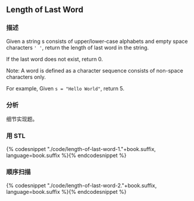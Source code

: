 ## Length of Last Word


### 描述

Given a string s consists of upper/lower-case alphabets and empty space characters `' '`, return the length of last word in the string.

If the last word does not exist, return 0.

Note: A word is defined as a character sequence consists of non-space characters only.

For example, 
Given `s = "Hello World"`,
return 5.


### 分析

细节实现题。


### 用 STL

{% codesnippet "./code/length-of-last-word-1."+book.suffix, language=book.suffix %}{% endcodesnippet %}


### 顺序扫描

{% codesnippet "./code/length-of-last-word-2."+book.suffix, language=book.suffix %}{% endcodesnippet %}
